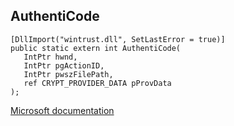 ## AuthentiCode

```
[DllImport("wintrust.dll", SetLastError = true)]
public static extern int AuthentiCode(
   IntPtr hwnd,
   IntPtr pgActionID,
   IntPtr pwszFilePath,
   ref CRYPT_PROVIDER_DATA pProvData
);
```

[Microsoft documentation](https://docs.microsoft.com/en-us/windows/win32/api/wintrust/nf-wintrust-authenticode)
